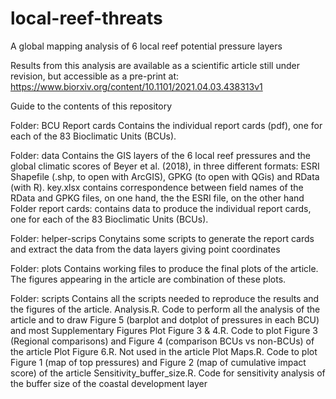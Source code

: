 # local-reef-threats
A global mapping analysis of 6 local reef potential pressure layers

Results from this analysis are available as a scientific article still under revision, but accessible as a pre-print at:
https://www.biorxiv.org/content/10.1101/2021.04.03.438313v1

Guide to the contents of this repository

Folder: BCU Report cards
Contains the individual report cards (pdf), one for each of the 83 Bioclimatic Units (BCUs).

Folder: data
Contains the GIS layers of the 6 local reef pressures and the global climatic scores of Beyer et al. (2018), in three different formats: ESRI Shapefile (.shp, to open with ArcGIS), GPKG (to open with QGis) and RData (with R).
key.xlsx contains correspondence between field names of the RData and GPKG files, on one hand, the the ESRI file, on the other hand
Folder report cards: contains data to produce the individual report cards, one for each of the 83 Bioclimatic Units (BCUs).

Folder: helper-scrips
Conytains some scripts to generate the report cards and extract the data from the data layers giving point coordinates

Folder: plots
Contains working files to produce the final plots of the article. The figures appearing in the article are combination of these plots. 

Folder: scripts
Contains all the scripts needed to reproduce the results and the figures of the article.
Analysis.R. Code to perform all the analysis of the article and to draw Figure 5 (barplot and dotplot of pressures in each BCU) and most Supplementary Figures
Plot Figure 3 & 4.R. Code to plot Figure 3 (Regional comparisons) and Figure 4 (comparison BCUs vs non-BCUs) of the article
Plot Figure 6.R. Not used in the article
Plot Maps.R. Code to plot Figure 1 (map of top pressures) and Figure 2 (map of cumulative impact score) of the article
Sensitivity_buffer_size.R. Code for sensitivity analysis of the buffer size of the coastal development layer

